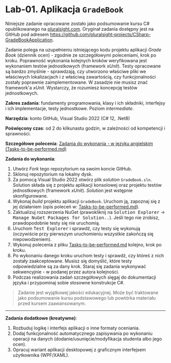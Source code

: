 # Lab-01. Aplikacja `GradeBook`

Niniejsze zadanie opracowane zostało jako podsumowanie kursu C# opublikowanego na [pluralsight.com](http://www.pluralsight.com). Oryginał zadania dostępny jest na GitHub pod adresem <https://github.com/pluralsight-projects/CSharp-GradeBookApplication>.

Zadanie polega na uzupełnieniu istniejącego kodu projektu aplikacji _Grade Book_ (dziennik ocen) - zgodnie ze szczegółowymi poleceniami, krok po kroku. Poprawność wykonania kolejnych kroków weryfikowana jest wykonaniem testów jednostkowych (framework _xUnit_). Testy opracowane są bardzo zmyślnie - sprawdzają, czy utworzono właściwe pliki we właściwych lokalizacjach i z właściwą zawartością, czy funkcjonalności zostały poprawnie zaimplementowane. W zasadzie nie musisz znać framework'a _xUnit_. Wystarczy, że rozumiesz koncepcję testów jednostkowych.

**Zakres zadania**: fundamenty programowania, klasy i ich składniki, interfejsy i ich implementacje, testy jednostkowe. Poziom _intermediate_.

**Narzędzia**: konto GitHub, Visual Studio 2022 (C# 12, .Net8)

**Poświęcony czas**: od 2 do kilkunastu godzin, w zależności od kompetencji i sprawności.

**Szczegółowe polecenia**: [Zadania do wykonania - w języku angielskim (Tasks-to-be-performed.md)](Tasks-to-be-performed.md)

**Zadania do wykonania**:

1. Utwórz _Fork_ tego repozytorium na swoim koncie GitHub.
2. Sklonuj repozytorium na lokalny dysk.
3. Za pomocą Visual Studio 2022 otwórz plik _solution_ `GradeBook.sln`. Solution składa się z projektu aplikacji konsolowej oraz projektu testów jednostkowych (framework _xUnit_). _Solution_ jest wstępnie skonfigurowane.
4. Wykonaj _build_ projektu aplikacji `GradeBook`. Uruchom ją, zapoznaj się z jej działaniem (opis poleceń w: [Tasks-to-be-performed.md](Tasks-to-be-performed.md)).
5. Zaktualizuj rozszerzenia NuGet (prawokliknij na <kbd>Solution Explorer</kbd> → <kbd>Manage NuGet Packages for Solution..</kbd>). Jeśli tego nie zrobisz, prawdopodobnie testy się nie uruchomią.
6. Uruchom <kbd>Test Explorer</kbd> i sprawdź, czy testy się wykonują (oczywiście przy pierwszym uruchomieniu wszystkie zakończą się niepowodzeniem).
7. Wykonuj polecenia z pliku [Tasks-to-be-performed.md](Tasks-to-be-performed.md) kolejno, krok po kroku.
8. Po wykonaniu danego kroku uruchom testy i sprawdź, czy któreś z nich zostały zaakceptowane. Musisz się domyślić, które testy odpowiedzialne są za dany krok. Staraj się zadania wykonywać sekwencyjnie - w podanej przez autora kolejności.
9. Podczas realizowania zadań szczegółowych sięgaj do dokumentacji języka i przypominaj sobie stosowne konstrukcje C#.


> Zadanie jest wyjątkowej jakości edukacyjnej. Może być traktowane jako podsumowanie kursu podstawowego lub powtórka materiału przed kursem zaawansowanym.

---

**Zadania dodatkowe (kreatywne)**:

1. Rozbuduj logikę i interfejs aplikacji o inne formaty oceniania.
2. Dodaj funkcjonalność automatycznego zapisywania po wykonaniu operacji na danych (dodanie/usunięcie/modyfikacja studenta albo jego ocen).
3. Opracuj wariant aplikacji desktopowej z graficznym interfejsem użytkownika (WPF/XAML).